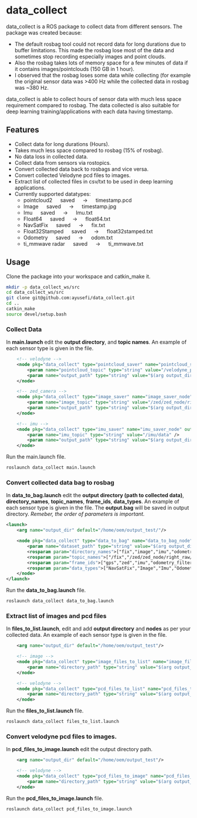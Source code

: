 # data_collect

data_collect is a ROS package to collect data from different sensors. The package was created because:
- The default rosbag tool could not record data for long durations due to buffer limitations. This made the rosbag lose most of the data and sometimes stop recording especially images and point clouds. 
- Also the rosbag takes lots of memory space for a few minutes of data if it contains images/pointclouds (150 GB in 1 hour).
- I observed that the rosbag loses some data while collecting (for example the original sensor data was >400 Hz while the collected data in rosbag was ~380 Hz. 

data_collect is able to collect hours of sensor data with much less space requirement compared to rosbag. The data collected is also suitable for deep learning training/applications with each data having timestamp.

## Features
- Collect data for long durations (Hours).
- Takes much less space compared to rosbag (15% of rosbag).
- No data loss in collected data.
- Collect data from sensors via rostopics.
- Convert collected data back to rosbags and vice versa.
- Convert collected Velodyne pcd files to images.
- Extract list of collected files in csv/txt to be used in deep learning applications.
- Currently supported datatypes:
   - pointcloud2 &emsp; saved &emsp; -> &emsp; timestamp.pcd
   - Image &emsp; saved &emsp; -> &emsp; timestamp.jpg
   - Imu &emsp; saved &emsp; -> &emsp; Imu.txt
   - Float64 &emsp; saved &emsp; -> &emsp; float64.txt
   - NavSatFix &emsp; saved &emsp; -> &emsp; fix.txt
   - Float32Stamped &emsp; saved &emsp; -> &emsp; float32stamped.txt
   - Odometry &emsp; saved &emsp; -> &emsp; odom.txt
   - ti_mmwave radar &emsp; saved &emsp; -> &emsp; ti_mmwave.txt

## Usage
Clone the package into your workspace and catkin_make it.
```bash
mkdir -p data_collect_ws/src
cd data_collect_ws/src
git clone git@github.com:ayusefi/data_collect.git
cd ..
catkin_make
source devel/setup.bash
```

### Collect Data

In **main.launch** edit the **output directory**, and **topic names**. An example of each sensor type is given in the file.
```xml
	<!-- velodyne -->
	<node pkg="data_collect" type="pointcloud_saver" name="pointcloud_saver_velodyne_node" output="screen" clear_params="true">
		<param name="pointcloud_topic" type="string" value="/velodyne_points" />
		<param name="output_path" type="string" value="$(arg output_dir)/velodyne/" />
	</node>

	<!-- zed_camera -->
	<node pkg="data_collect" type="image_saver" name="image_saver_node" output="screen" clear_params="true">
		<param name="image_topic" type="string" value="/zed/zed_node/right_raw/image_raw_color" />
		<param name="output_path" type="string" value="$(arg output_dir)/image/" />
	</node>

	<!-- imu -->
	<node pkg="data_collect" type="imu_saver" name="imu_saver_node" output="screen" clear_params="true">
		<param name="imu_topic" type="string" value="/imu/data" />
		<param name="output_path" type="string" value="$(arg output_dir)/imu/" />
	</node>
```
Run the main.launch file.

```bash
roslaunch data_collect main.launch
```

### Convert collected data bag to rosbag
In **data_to_bag.launch** edit the **output directory (path to collected data)**, **directory_names**, **topic_names**, **frame_ids**, **data_types**. An example of each sensor type is given in the file. The **output.bag** will be saved in output directory. _Remeber, the order of parameters is important._
```xml
<launch>
	<arg name="output_dir" default="/home/oem/output_test/"/>

	<node pkg="data_collect" type="data_to_bag" name="data_to_bag_node" output="screen" clear_params="true">
		<param name="dataset_path" type="string" value="$(arg output_dir)" />
		<rosparam param="directory_names">["fix","image","imu","odometry_filtered","radar","velodyne","zed_odom"]</rosparam>
		<rosparam param="topic_names">["/fix","/zed/zed_node/right_raw/image_raw_color","/imu/data","/odometry/filtered","/radar/target_list_cartesian","/velodyne_points","/zed/zed_node/odom"]</rosparam>
		<rosparam param="frame_ids">["gps","zed","imu","odometry_filtered","smart_micro","velodyne","zed_odom"]</rosparam>
		<rosparam param="data_types">["NavSatFix","Image","Imu","Odometry","PointCloud2","PointCloud2","Odometry"]</rosparam>
	</node>
</launch>
```

Run the **data_to_bag.launch** file.
```bash
roslaunch data_collect data_to_bag.launch
```

### Extract list of images and pcd files
In **files_to_list.launch**, edit and add **output directory** and **nodes** as per your collected data. An example of each sensor type is given in the file.
```xml
	<arg name="output_dir" default="/home/oem/output_test"/>

	<!-- image -->
	<node pkg="data_collect" type="image_files_to_list" name="image_files_to_list_node" output="screen" clear_params="true">
		<param name="directory_path" type="string" value="$(arg output_dir)/image" />
	</node>

	<!-- velodyne -->
	<node pkg="data_collect" type="pcd_files_to_list" name="pcd_files_to_list_velodyne_node" output="screen" clear_params="true">
		<param name="directory_path" type="string" value="$(arg output_dir)/velodyne" />
	</node>
```

Run the **files_to_list.launch** file.
```bash
roslaunch data_collect files_to_list.launch
```

### Convert velodyne pcd files to images.
In **pcd_files_to_image.launch** edit the output directory path.
```xml
	<arg name="output_dir" default="/home/oem/output_test"/>

	<!-- velodyne -->
	<node pkg="data_collect" type="pcd_files_to_image" name="pcd_files_to_image_velodyne_node" output="screen" clear_params="true">
		<param name="directory_path" type="string" value="$(arg output_dir)/velodyne" />
	</node>
```
Run the **pcd_files_to_image.launch** file.
```bash
roslaunch data_collect pcd_files_to_image.launch
```


